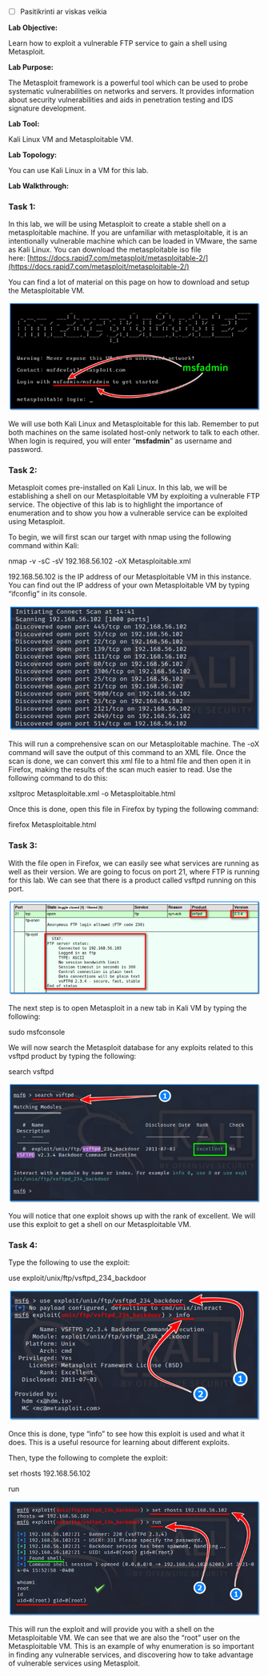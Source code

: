- [ ] Pasitikrinti ar viskas veikia

**Lab Objective:**

Learn how to exploit a vulnerable FTP service to gain a shell using Metasploit.

**Lab Purpose:**

The Metasploit framework is a powerful tool which can be used to probe systematic vulnerabilities on networks and servers. It provides information about security vulnerabilities and aids in penetration testing and IDS signature development.

**Lab Tool:**

Kali Linux VM and Metasploitable VM.

**Lab Topology:**

You can use Kali Linux in a VM for this lab.

**Lab Walkthrough:**

### Task 1:

In this lab, we will be using Metasploit to create a stable shell on a metasploitable machine. If you are unfamiliar with metasploitable, it is an intentionally vulnerable machine which can be loaded in VMware, the same as Kali Linux. You can download the metasploitable iso file here: [https://docs.rapid7.com/metasploit/metasploitable-2/](https://docs.rapid7.com/metasploit/metasploitable-2/)

You can find a lot of material on this page on how to download and setup the Metasploitable VM.

![Metasploit](attachements/Metasploit-1.png)

We will use both Kali Linux and Metasploitable for this lab. Remember to put both machines on the same isolated host-only network to talk to each other. When login is required, you will enter “**msfadmin**” as username and password.

### Task 2:

Metasploit comes pre-installed on Kali Linux. In this lab, we will be establishing a shell on our Metasploitable VM by exploiting a vulnerable FTP service. The objective of this lab is to highlight the importance of enumeration and to show you how a vulnerable service can be exploited using Metasploit.

To begin, we will first scan our target with nmap using the following command within Kali:

nmap -v -sC -sV 192.168.56.102 -oX Metasploitable.xml

192.168.56.102 is the IP address of our Metasploitable VM in this instance. You can find out the IP address of your own Metasploitable VM by typing “ifconfig” in its console.

![ifconfig](attachements/ifconfig-8.png)

This will run a comprehensive scan on our Metasploitable machine. The -oX command will save the output of this command to an XML file. Once the scan is done, we can convert this xml file to a html file and then open it in Firefox, making the results of the scan much easier to read. Use the following command to do this:

xsltproc Metasploitable.xml -o Metasploitable.html

Once this is done, open this file in Firefox by typing the following command:

firefox Metasploitable.html

### Task 3:

With the file open in Firefox, we can easily see what services are running as well as their version. We are going to focus on port 21, where FTP is running for this lab. We can see that there is a product called vsftpd running on this port.

![vsftpd](attachements/vsftpd.png)

The next step is to open Metasploit in a new tab in Kali VM by typing the following:

sudo msfconsole

We will now search the Metasploit database for any exploits related to this vsftpd product by typing the following:

search vsftpd

![vsftpd](attachements/vsftpd-1.png)

You will notice that one exploit shows up with the rank of excellent. We will use this exploit to get a shell on our Metasploitable VM.

### Task 4:

Type the following to use the exploit:

use exploit/unix/ftp/vsftpd_234_backdoor

![Metasploitable](attachements/Metasploitable-5.png)

Once this is done, type “info” to see how this exploit is used and what it does. This is a useful resource for learning about different exploits.

Then, type the following to complete the exploit:

set rhosts 192.168.56.102

run

![Metasploitable](attachements/Metasploitable-4.png)

This will run the exploit and will provide you with a shell on the Metasploitable VM. We can see that we are also the “root” user on the Metasploitable VM. This is an example of why enumeration is so important in finding any vulnerable services, and discovering how to take advantage of vulnerable services using Metasploit.